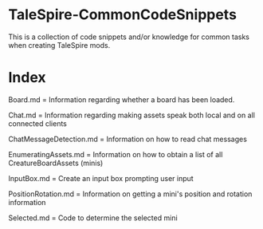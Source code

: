 # TaleSpire-CommonCodeSnippets
This is a collection of code snippets and/or knowledge for common tasks when creating TaleSpire mods.

# Index

Board.md = Information regarding whether a board has been loaded.

Chat.md = Information regarding making assets speak both local and on all connected clients

ChatMessageDetection.md = Information on how to read chat messages

EnumeratingAssets.md = Information on how to obtain a list of all CreatureBoardAssets (minis)

InputBox.md = Create an input box prompting user input

PositionRotation.md = Information on getting a mini's position and rotation information

Selected.md = Code to determine the selected mini
